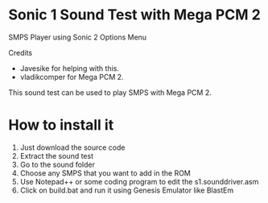 # Sonic 1 Sound Test with Mega PCM 2
SMPS Player using Sonic 2 Options Menu

Credits
- Javesike for helping with this.
- vladikcomper for Mega PCM 2.

This sound test can be used to play SMPS with Mega PCM 2.

# How to install it
1. Just download the source code
2. Extract the sound test
3. Go to the sound folder
4. Choose any SMPS that you want to add in the ROM
5. Use Notepad++ or some coding program to edit the s1.sounddriver.asm
6. Click on build.bat and run it using Genesis Emulator like BlastEm
